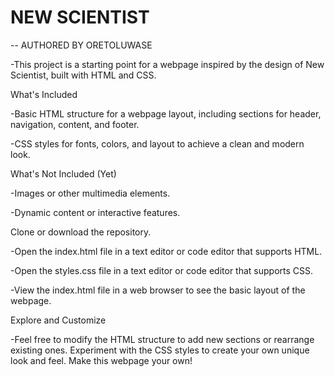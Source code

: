 # NEW SCIENTIST
-- AUTHORED BY ORETOLUWASE

-This project is a starting point for a webpage inspired by the design of New Scientist, built with HTML and CSS.


What's Included

-Basic HTML structure for a webpage layout, including sections for header, navigation, content, and footer.

-CSS styles for fonts, colors, and layout to achieve a clean and modern look.


What's Not Included (Yet)

-Images or other multimedia elements.

-Dynamic content or interactive features.


Clone or download the repository.

-Open the index.html file in a text editor or code editor that supports HTML.

-Open the styles.css file in a text editor or code editor that supports CSS.

-View the index.html file in a web browser to see the basic layout of the webpage.


Explore and Customize

-Feel free to modify the HTML structure to add new sections or rearrange existing ones. Experiment with the CSS styles to create your own unique look and feel. Make this webpage your own!

